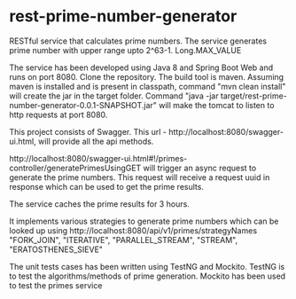 # rest-prime-number-generator
RESTful service that calculates prime numbers. The service generates prime number with upper range upto 2^63-1. Long.MAX_VALUE

The service has been developed using Java 8 and Spring Boot Web and runs on port 8080. 
Clone the repository. 
The build tool is maven. Assuming maven is installed and is present in classpath, command "mvn clean install" will create the jar in the target folder. 
Command "java -jar target/rest-prime-number-generator-0.0.1-SNAPSHOT.jar" will make the tomcat to listen to http requests at port 8080.

This project consists of Swagger. This url - http://localhost:8080/swagger-ui.html, will provide all the api methods. 

http://localhost:8080/swagger-ui.html#!/primes-controller/generatePrimesUsingGET will trigger an async request to generate the prime numbers. This request will receive a request uuid in response which can be used to get the prime results.

The service caches the prime results for 3 hours.

It implements various strategies to generate prime numbers which can be looked up using http://localhost:8080/api/v1/primes/strategyNames
  "FORK_JOIN",
  "ITERATIVE",
  "PARALLEL_STREAM",
  "STREAM",
  "ERATOSTHENES_SIEVE"
  

The unit tests cases has been written using TestNG and Mockito. TestNG is to test the algorithms/methods of prime generation. Mockito has been used to test the primes service

